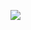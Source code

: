 ![](https://raw.githubusercontent.com/MoisesGuz240/ProgramacionWeb-Moises/tarea10/unidad2/tarea10.png)
